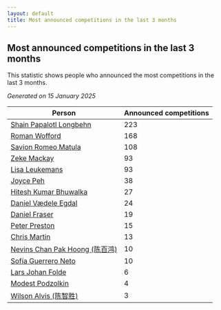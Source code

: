 ```yaml
---
layout: default
title: Most announced competitions in the last 3 months
---
```

## Most announced competitions in the last 3 months
This statistic shows people who announced the most competitions in the last 3 months.

*Generated on 15 January 2025*

| Person | Announced competitions |
| --- | --- |
| [Shain Papalotl Longbehn](https://www.worldcubeassociation.org/persons/2020LONG05) | 223 |
| [Roman Wofford](https://www.worldcubeassociation.org/persons/2017WOFF01) | 168 |
| [Savion Romeo Matula](https://www.worldcubeassociation.org/persons/2019MATU03) | 108 |
| [Zeke Mackay](https://www.worldcubeassociation.org/persons/2015MACK06) | 93 |
| [Lisa Leukemans](https://www.worldcubeassociation.org/persons/2021LEUK01) | 93 |
| [Joyce Peh](https://www.worldcubeassociation.org/persons/2017PEHJ01) | 38 |
| [Hitesh Kumar Bhuwalka](https://www.worldcubeassociation.org/persons/2022BHUW01) | 27 |
| [Daniel Vædele Egdal](https://www.worldcubeassociation.org/persons/2013EGDA01) | 24 |
| [Daniel Fraser](https://www.worldcubeassociation.org/persons/2020FRAS02) | 19 |
| [Peter Preston](https://www.worldcubeassociation.org/persons/2017PRES02) | 15 |
| [Chris Martin](https://www.worldcubeassociation.org/persons/2013MART03) | 13 |
| [Nevins Chan Pak Hoong (陈百鸿)](https://www.worldcubeassociation.org/persons/2010CHAN20) | 10 |
| [Sofía Guerrero Neto](https://www.worldcubeassociation.org/persons/2017NETO02) | 10 |
| [Lars Johan Folde](https://www.worldcubeassociation.org/persons/2018FOLD01) | 6 |
| [Modest Podzolkin](https://www.worldcubeassociation.org/persons/2017PODZ01) | 4 |
| [Wilson Alvis (陈智胜)](https://www.worldcubeassociation.org/persons/2011ALVI01) | 3 |
